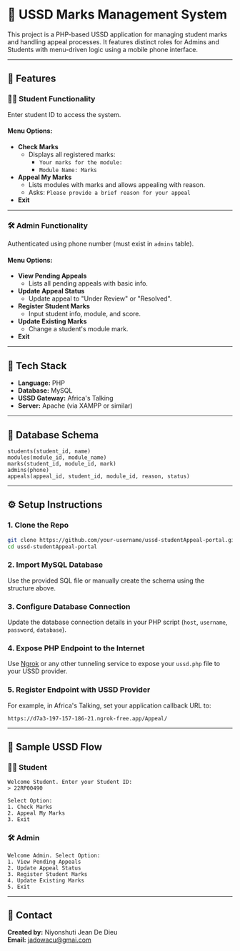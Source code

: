 # 📱 USSD Marks Management System

This project is a PHP-based USSD application for managing student marks and handling appeal processes. It features distinct roles for Admins and Students with menu-driven logic using a mobile phone interface.

---

## 🚀 Features

### 👨‍🎓 Student Functionality
Enter student ID to access the system.

#### Menu Options:
- **Check Marks**
  - Displays all registered marks:
    - `Your marks for the module:`
    - `Module Name: Marks`
- **Appeal My Marks**
  - Lists modules with marks and allows appealing with reason.
  - Asks: `Please provide a brief reason for your appeal`
- **Exit**

---

### 🛠 Admin Functionality
Authenticated using phone number (must exist in `admins` table).

#### Menu Options:
- **View Pending Appeals**
  - Lists all pending appeals with basic info.
- **Update Appeal Status**
  - Update appeal to "Under Review" or "Resolved".
- **Register Student Marks**
  - Input student info, module, and score.
- **Update Existing Marks**
  - Change a student's module mark.
- **Exit**

---

## 🧱 Tech Stack

- **Language:** PHP  
- **Database:** MySQL  
- **USSD Gateway:** Africa's Talking  
- **Server:** Apache (via XAMPP or similar)

---

## 📂 Database Schema

```
students(student_id, name)
modules(module_id, module_name)
marks(student_id, module_id, mark)
admins(phone)
appeals(appeal_id, student_id, module_id, reason, status)
```

---

## ⚙️ Setup Instructions

### 1. Clone the Repo

```bash
git clone https://github.com/your-username/ussd-studentAppeal-portal.git
cd ussd-studentAppeal-portal
```

### 2. Import MySQL Database

Use the provided SQL file or manually create the schema using the structure above.

### 3. Configure Database Connection

Update the database connection details in your PHP script (`host`, `username`, `password`, `database`).

### 4. Expose PHP Endpoint to the Internet

Use [Ngrok](https://ngrok.com/) or any other tunneling service to expose your `ussd.php` file to your USSD provider.

### 5. Register Endpoint with USSD Provider

For example, in Africa's Talking, set your application callback URL to:

```
https://d7a3-197-157-186-21.ngrok-free.app/Appeal/
```

---

## 📸 Sample USSD Flow

### 👨‍🎓 Student

```
Welcome Student. Enter your Student ID:
> 22RP00490

Select Option:
1. Check Marks
2. Appeal My Marks
3. Exit
```

### 🛠 Admin

```
Welcome Admin. Select Option:
1. View Pending Appeals
2. Update Appeal Status
3. Register Student Marks
4. Update Existing Marks
5. Exit
```

---

## 📧 Contact

**Created by:** Niyonshuti Jean De Dieu  
**Email:** [jadowacu@gmai.com](mailto:jadowacu@gmai.com)